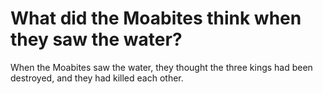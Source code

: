 # What did the Moabites think when they saw the water?

When the Moabites saw the water, they thought the three kings had been destroyed, and they had killed each other.
